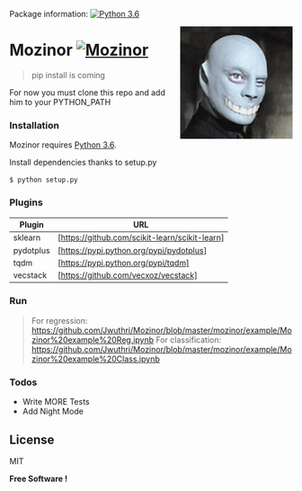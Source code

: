 Package information: 
[![Python 3.6](https://img.shields.io/badge/python-3.6-blue.svg)](https://www.python.org/downloads/release/python-360/)

<img src="icon.jpg" align="right" />

# Mozinor [![Mozinor](https://cdn.rawgit.com/sindresorhus/awesome/d7305f38d29fed78fa85652e3a63e154dd8e8829/media/badge.svg)](https://github.com/sindresorhus/awesome)
> pip install is coming

For now you must clone this repo and add him to your PYTHON_PATH

### Installation

Mozinor requires [Python 3.6](https://www.python.org/downloads/release/python-360/).

Install dependencies thanks to setup.py
```
$ python setup.py
```

### Plugins

| Plugin | URL |
| ------ | ------ |
| sklearn | [https://github.com/scikit-learn/scikit-learn] |
| pydotplus | [https://pypi.python.org/pypi/pydotplus] |
| tqdm | [https://pypi.python.org/pypi/tqdm] |
| vecstack | [https://github.com/vecxoz/vecstack] |

### Run

> For regression:
  https://github.com/Jwuthri/Mozinor/blob/master/mozinor/example/Mozinor%20example%20Reg.ipynb
> For classification:
  https://github.com/Jwuthri/Mozinor/blob/master/mozinor/example/Mozinor%20example%20Class.ipynb

### Todos

 - Write MORE Tests
 - Add Night Mode

License
----

MIT


**Free Software !**
